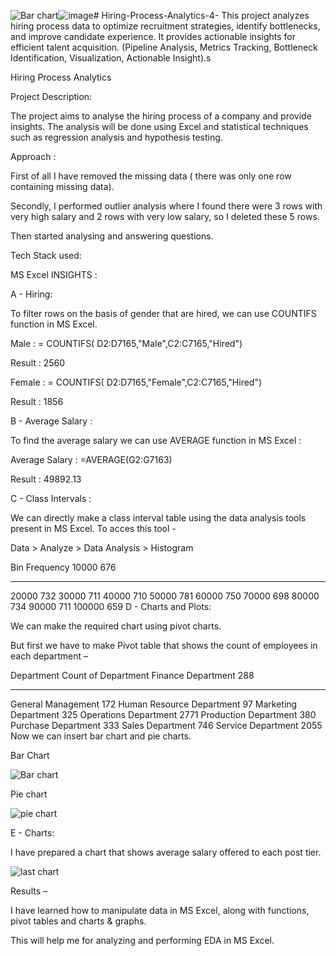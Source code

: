 ![Bar chart](https://github.com/user-attachments/assets/8f71744a-0cfe-4347-b7db-e3a17d24fde6)![image](https://github.com/user-attachments/assets/8faae640-6d15-4e13-ba3b-aba6efcf2ade)# Hiring-Process-Analytics-4-
This project analyzes hiring process data to optimize recruitment strategies, identify bottlenecks, and improve candidate experience. It provides actionable insights for efficient talent acquisition. (Pipeline Analysis, Metrics Tracking, Bottleneck Identification, Visualization, Actionable Insight).s

Hiring Process Analytics

Project Description:

The project aims to analyse the hiring process of a company and provide insights. The analysis will be done using Excel and statistical techniques such as regression analysis and hypothesis testing.

Approach :

First of all I have removed the missing data ( there was only one row containing missing data).

Secondly, I performed outlier analysis where I found there were 3 rows with very high salary and 2 rows with very low salary, so I deleted these 5 rows.

Then started analysing and answering questions.

Tech Stack used:

MS Excel
INSIGHTS :

A - Hiring:

To filter rows on the basis of gender that are hired, we can use COUNTIFS function in MS Excel.

Male : = COUNTIFS( D2:D7165,"Male",C2:C7165,"Hired")

Result : 2560

Female : = COUNTIFS( D2:D7165,"Female",C2:C7165,"Hired")

Result : 1856

B - Average Salary :

To find the average salary we can use AVERAGE function in MS Excel :

Average Salary : =AVERAGE(G2:G7163)

Result : 49892.13

C - Class Intervals :

We can directly make a class interval table using the data analysis tools present in MS Excel. To acces this tool -

Data > Analyze > Data Analysis > Histogram

Bin	Frequency
10000	676
---	---
20000	732
30000	711
40000	710
50000	781
60000	750
70000	698
80000	734
90000	711
100000	659
D - Charts and Plots:

We can make the required chart using pivot charts.

But first we have to make Pivot table that shows the count of employees in each department –

Department	Count of Department
Finance Department	288
---	---
General Management	172
Human Resource Department	97
Marketing Department	325
Operations Department	2771
Production Department	380
Purchase Department	333
Sales Department	746
Service Department	2055
Now we can insert bar chart and pie charts.

Bar Chart

![Bar chart](https://github.com/user-attachments/assets/1597828f-21bd-4ef4-9491-758693c2d8c2)


Pie chart

![pie chart](https://github.com/user-attachments/assets/0f98d779-461a-4c0c-be4f-de9c65b4e8bf)


E - Charts:

I have prepared a chart that shows average salary offered to each post tier.

![last chart](https://github.com/user-attachments/assets/34f4faca-6915-4c7e-867c-ab9c7cbc5572)


Results –

I have learned how to manipulate data in MS Excel, along with functions, pivot tables and charts & graphs.

This will help me for analyzing and performing EDA in MS Excel.
